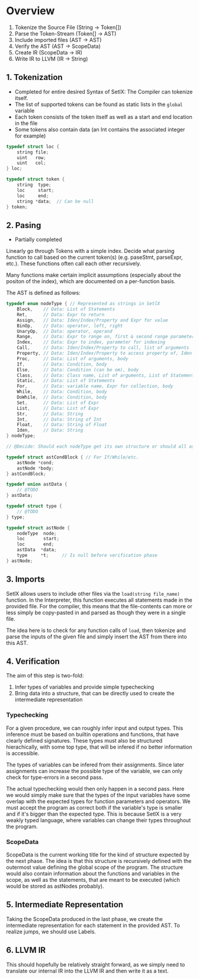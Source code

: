 # Overview

1. Tokenize the Source File (String -> Token[])
2. Parse the Token-Stream (Token[] -> AST)
3. Include imported files (AST -> AST)
4. Verify the AST (AST -> ScopeData)
5. Create IR (ScopeData -> IR)
6. Write IR to LLVM (IR -> String)

## 1. Tokenization

-   Completed for entire desired Syntax of SetlX: The Compiler can tokenize itself.
-   The list of supported tokens can be found as static lists in the `global` variable
-   Each token consists of the token itself as well as a start and end location in the file
-   Some tokens also contain data (an Int contains the associated integer for example)

```c
typedef struct loc {
	string file;
	uint   row;
	uint   col;
} loc;

typedef struct token {
	string  type;
	loc     start;
	loc     end;
	string *data;  // Can be null
} token;
```

## 2. Pasing

-   Partially completed

Linearly go through Tokens with a simple index. Decide what parsing function to call based on the current token(s) (e.g. paseStmt, parseExpr, etc.). These functions often call each other recursively.

Many functions make certain implicit assumptions (especially about the positon of the index), which are documented on a per-function basis.

<!-- @TODO: The definition for AST below is not actually used rn. It is preferable to the currently used one, though, so we should urgently switch to this one. -->

The AST is defined as follows:

<!-- @Incomplete astData, type -->

```c
typedef enum nodeType { // Represented as strings in SetlX
	Block,    // Data: List of Statements
	Ret,      // Data: Expr to return
	Assign,   // Data: Iden/Index/Property and Expr for value
	BinOp,    // Data: operator, left, right
	UnaryOp,  // Data: operator, operand
	Range,    // Data: Expr to range on, first & second range parameter (each could be om) @Note: Both can't be om, as SetlX doesn't accept that @Note: If the parameter is om, it can be subsituted without semantic change: for the first with 1, for the second with #(expr)
	Index,    // Data: Expr to index, parameter for indexing
	Call,     // Data: Iden/Index/Property to call, list of arguments
	Property, // Data: Iden/Index/Property to access property of, Iden of property to access
	Proc,     // Data: List of arguments, body
	If,       // Data: Condition, body
	Else,     // Data: Condition (can be om), body
	Class,    // Data: Class name, List of arguments, List of Statements
	Static,   // Data: List of Statements
	For,      // Data: variable name, Expr for collection, body
	While,    // Data: Condition, body
	DoWhile,  // Data: Condition, body
	Set,      // Data: List of Expr
	List,     // Data: List of Expr
	Str,      // Data: String
	Int,      // Data: String of Int
	Float,    // Data: String of Float
	Iden,	  // Data: String
} nodeType;

// @Decide: Should each nodeType get its own structure or should all astData simply be a list of astNode's, that just have to be interpreted in the correct order? The latter would be simpler and less overhead, but introduce more implicit state and might be harder to debug???

typedef struct astCondBlock { // For If/While/etc.
	astNode *cond;
	astNode *body;
} astCondBlock;

typedef union astData {
	// @TODO
} astData;

typedef struct type {
	// @TODO
} type;

typedef struct astNode {
	nodeType  node;
	loc       start;
	loc       end;
	astData  *data;
	type     *t;     // Is null before verification phase
} astNode;
```

## 3. Imports

<!-- @Study Can included files reference variables set in including file? -->
<!-- @Study How does the interpreter handle inputs that aren't string-literals? Because for the compiler it would be easiest to only allow string-literals as arguments to load() -->

SetlX allows users to include other files via the `load(string file_name)` function. In the Interpreter, this function executes all statements made in the provided file. For the compiler, this means that the file-contents can more or less simply be copy-pasted in and parsed as though they were in a single file.

The idea here is to check for any function calls of `load`, then tokenize and parse the inputs of the given file and simply insert the AST from there into this AST.

## 4. Verification

The aim of this step is two-fold:

1. Infer types of variables and provide simple typechecking
2. Bring data into a structure, that can be directly used to create the intermediate representation

### Typechecking

For a given procedure, we can roughly infer input and output types. This inference must be based on builtin operations and functions, that have clearly defined signatures. These types must also be structured hierachically, with some top type, that will be infered if no better information is accessible.

<!-- @Incomplete What about recursive and mutually recursive procedures? Should output type simply be assumed to be the 'any' unless it can be reduced later on? Reducing it later on would require a second pass though, right? -->

The types of variables can be infered from their assignments. Since later assignments can increase the possible type of the variable, we can only check for type-errors in a second pass.

<!--
@Study We would like to create a new variable for assignments that increase the type of the variable. This is only possible if we know the exact order of operations that affect the provided variable. This might not always be the case. Take for example:

// This example uses mutual recursion, but that's probably not even necessary
a := 3; // a is an int
f := procedure()  { return "Hello " + a; } // Signature: void -> String
g := procedure(x) { a := h(x); return a; } // Signature: void -> any   (with side-effects)
h := procedure(x) {                        // Signature: any  -> String | any
	if (a == x) { return f();      }
	else        { return g(x - 1); }
}
g(5); // Especially impossible if 5 would come from user input
-->

The actual typechecking would then only happen in a second pass. Here we would simply make sure that the types of the input variables have some overlap with the expected types for function parameters and operators. We must accept the program as correct both if the variable's type is smaller and if it's bigger than the expected type. This is because SetlX is a very weakly typed language, where variables can change their types throughout the program.

### ScopeData

ScopeData is the current working title for the kind of structure expected by the next phase. The idea is that this structure is recursively defined with the outermost value defining the global scope of the program. The structure would also contain information about the functions and variables in the scope, as well as the statements, that are meant to be executed (which would be stored as astNodes probably).

## 5. Intermediate Representation

Taking the ScopeData produced in the last phase, we create the intermediate representation for each statement in the provided AST. To realize jumps, we should use Labels.

## 6. LLVM IR

This should hopefully be relatively straight forward, as we simply need to translate our internal IR into the LLVM IR and then write it as a text.

<!-- @Study Can we easily insert debug information into the llvm IR? It would be very nice, if we could for example tell the user the location of failure as well as a stack-trace on an error -->
